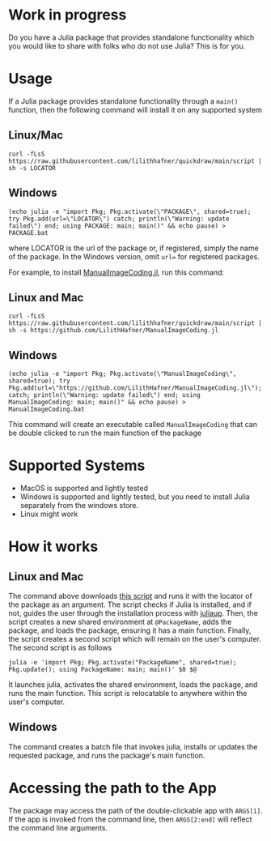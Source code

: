 # Work in progress

Do you have a Julia package that provides standalone functionality which you would like to
share with folks who do not use Julia? This is for you.

# Usage

If a Julia package provides standalone functionality through a `main()` function, then
the following command will install it on any supported system

## Linux/Mac
```
curl -fLsS https://raw.githubusercontent.com/lilithhafner/quickdraw/main/script | sh -s LOCATOR
```

## Windows
```
(echo julia -e "import Pkg; Pkg.activate(\"PACKAGE\", shared=true); try Pkg.add(url=\"LOCATOR\") catch; println(\"Warning: update failed\") end; using PACKAGE: main; main()" && echo pause) > PACKAGE.bat
```

where LOCATOR is the url of the package or, if registered, simply the name of the package.
In the Windows version, omit `url=` for registered packages.

For example, to install [ManualImageCoding.jl](https://github.com/LilithHafner/ManualImageCoding.jl),
run this command:

## Linux and Mac
```
curl -fLsS https://raw.githubusercontent.com/lilithhafner/quickdraw/main/script | sh -s https://github.com/LilithHafner/ManualImageCoding.jl
```

## Windows
```
(echo julia -e "import Pkg; Pkg.activate(\"ManualImageCoding\", shared=true); try Pkg.add(url=\"https://github.com/LilithHafner/ManualImageCoding.jl\"); catch; println(\"Warning: update failed\") end; using ManualImageCoding: main; main()" && echo pause) > ManualImageCoding.bat
```

This command will create an executable called `ManualImageCoding` that can be double
clicked to run the main function of the package

# Supported Systems

- MacOS is supported and lightly tested
- Windows is supported and lightly tested, but you need to install Julia separately from the windows store.
- Linux might work

# How it works

## Linux and Mac

The command above downloads [this script](script) and runs it with the locator of the
package as an argument. The script checks if Julia is installed, and if not, guides the user
through the installation process with [juliaup](https://github.com/JuliaLang/juliaup).
Then, the script creates a new shared environment at `@PackageName`, adds the package, and
loads the package, ensuring it has a main function. Finally, the script creates a second
script which will remain on the user's computer. The second script is as follows
```
julia -e 'import Pkg; Pkg.activate("PackageName", shared=true); Pkg.update(); using PackageName: main; main()' $0 $@
```
It launches julia, activates the shared environment, loads the package, and runs the main
function. This script is relocatable to anywhere within the user's computer.

## Windows

The command creates a batch file that invokes julia, installs or updates the requested package, and runs the package's main function.

# Accessing the path to the App

The package may access the path of the double-clickable app with `ARGS[1]`. If the app is
invoked from the command line, then `ARGS[2:end]` will reflect the command line arguments.
